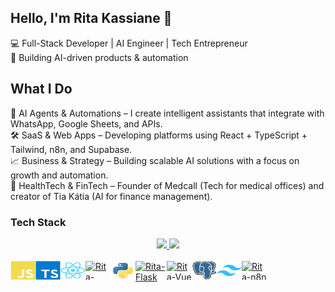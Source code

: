 ## Hello, I'm Rita Kassiane 🚀
💻 Full-Stack Developer | AI Engineer | Tech Entrepreneur <br>
🌱 Building AI-driven products & automation
<br>
## What I Do
🧠 AI Agents & Automations – I create intelligent assistants that integrate with WhatsApp, Google Sheets, and APIs.<br>
🛠 SaaS & Web Apps – Developing platforms using React + TypeScript + Tailwind, n8n, and Supabase.<br>
📈 Business & Strategy – Building scalable AI solutions with a focus on growth and automation.<br>
🏥 HealthTech & FinTech – Founder of Medcall (Tech for medical offices) and creator of Tia Kátia (AI for finance management).<br>

### Tech Stack

<div align="center"> <a href="https://github.com/ritakassiane"> <img height="180em" src="https://github-readme-stats.vercel.app/api?username=ritakassiane&show_icons=true&theme=tokyonight&include_all_commits=true&count_private=true"/> <img height="180em" src="https://github-readme-stats.vercel.app/api/top-langs/?username=ritakassiane&layout=compact&langs_count=7&theme=tokyonight"/> </div>

<br>

<div style="display: flex; flex-wrap: wrap;"> <img align="center" alt="Rita-Js" height="30" width="40" src="https://raw.githubusercontent.com/devicons/devicon/master/icons/javascript/javascript-plain.svg"> <img align="center" alt="Rita-Ts" height="30" width="40" src="https://raw.githubusercontent.com/devicons/devicon/master/icons/typescript/typescript-original.svg"> <img align="center" alt="Rita-React" height="30" width="40" src="https://raw.githubusercontent.com/devicons/devicon/master/icons/react/react-original.svg"> <img align="center" alt="Rita-Node" height="30" width="40" src="https://cdn.jsdelivr.net/gh/devicons/devicon/icons/nodejs/nodejs-original.svg"> <img align="center" alt="Rita-Python" height="30" width="40" src="https://raw.githubusercontent.com/devicons/devicon/master/icons/python/python-original.svg"> <img align="center" alt="Rita-Flask" height="40" width="50" src="https://cdn.jsdelivr.net/gh/devicons/devicon/icons/flask/flask-original-wordmark.svg" /> <img align="center" alt="Rita-Vue" height="30" width="40" src="https://cdn.jsdelivr.net/gh/devicons/devicon/icons/vuejs/vuejs-original.svg" /> <img align="center" alt="Rita-Postgres" height="30" width="40" src="https://raw.githubusercontent.com/devicons/devicon/master/icons/postgresql/postgresql-original.svg"> <img align="center" alt="Rita-Tailwind" height="30" width="40" src="https://raw.githubusercontent.com/devicons/devicon/master/icons/tailwindcss/tailwindcss-plain.svg"> <img align="center" alt="Rita-n8n" height="30" width="40" src="https://n8n.io/img/favicon/favicon.ico"> </div>
